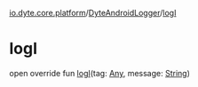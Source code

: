 [io.dyte.core.platform](../index.md)/[DyteAndroidLogger](index.md)/[logI](log-i.md)

# logI


open override fun [logI](log-i.md)(tag: [Any](https://kotlinlang.org/api/latest/jvm/stdlib/kotlin/-any/index.html), message: [String](https://kotlinlang.org/api/latest/jvm/stdlib/kotlin/-string/index.html))
